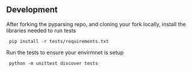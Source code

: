 ## Development
     
After forking the pyparsing repo, and cloning your fork locally, install the libraries needed to run tests

     pip install -r tests/requirements.txt
         
Run the tests to ensure your envirmnet is setup 
     
     python -m unittest discover tests
